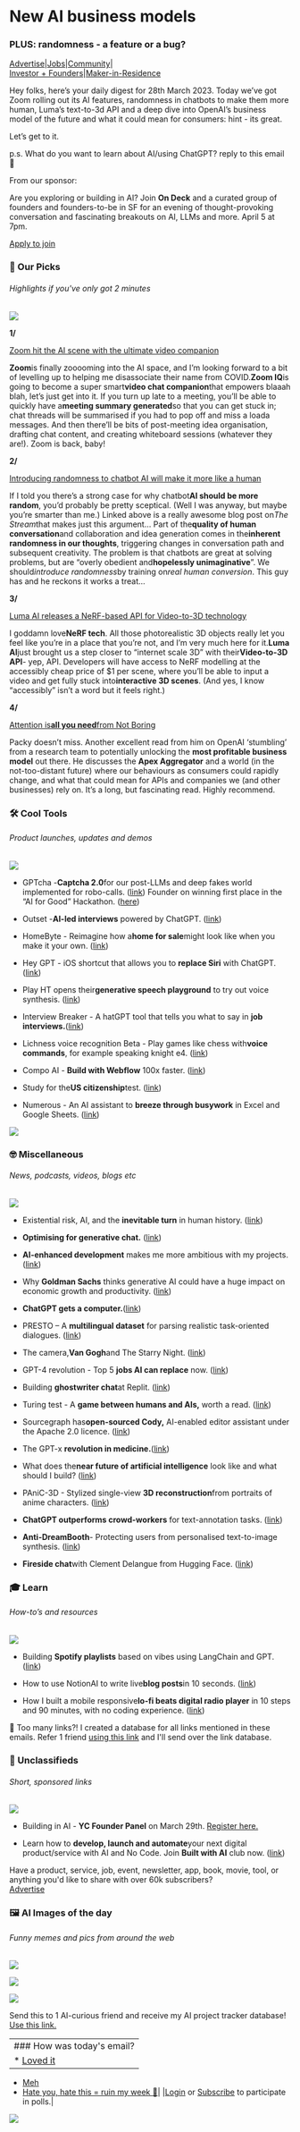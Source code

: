 # New AI business models

### PLUS: randomness - a feature or a bug?

[Advertise](https://sponsor.bensbites.co/)|[Jobs](https://gigs.bensbites.co/)|[Community](https://discord.gg/qd92NKjDdE)|\
[Investor + Founders](https://raise.bensbites.co/)|[Maker-in-Residence](https://maker.bensbites.co/)

Hey folks, here’s your daily digest for 28th March 2023. Today we’ve got Zoom rolling out its AI features, randomness in chatbots to make them more human, Luma’s text-to-3d API and a deep dive into OpenAI’s business model of the future and what it could mean for consumers: hint - its great.

Let’s get to it.

p.s. What do you want to learn about AI/using ChatGPT? reply to this email 🙂

From our sponsor:

Are you exploring or building in AI? Join **On Deck** and a curated group of founders and founders-to-be in SF for an evening of thought-provoking conversation and fascinating breakouts on AI, LLMs and more. April 5 at 7pm.

[Apply to join](https://lu.ma/k01n60qv)

### 🤌 Our Picks

###### Highlights if you've only got 2 minutes

![](https://media.beehiiv.com/cdn-cgi/image/fit=scale-down,format=auto,onerror=redirect,quality=80/uploads/asset/file/7dfbc517-fcf6-4e5b-a4da-163bf4fb703f/Line_1.png)

**1/**

[Zoom hit the AI scene with the ultimate video companion](https://blog.zoom.us/zoom-iq-smart-companion/)

**Zoom**is finally zooooming into the AI space, and I’m looking forward to a bit of levelling up to helping me disassociate their name from COVID.**Zoom IQ**is going to become a super smart**video chat companion**that empowers blaaah blah, let’s just get into it. If you turn up late to a meeting, you’ll be able to quickly have a**meeting summary generated**so that you can get stuck in; chat threads will be summarised if you had to pop off and miss a loada messages. And then there’ll be bits of post-meeting idea organisation, drafting chat content, and creating whiteboard sessions (whatever they are!). Zoom is back, baby!

**2/**

[Introducing randomness to chatbot AI will make it more like a human](https://stream.thesephist.com/updates/1679928334)

If I told you there’s a strong case for why chatbot**AI should be more random**, you’d probably be pretty sceptical. (Well I was anyway, but maybe you’re smarter than me.) Linked above is a really awesome blog post on*The Stream*that makes just this argument… Part of the**quality of human conversation**and collaboration and idea generation comes in the**inherent randomness in our thoughts**, triggering changes in conversation path and subsequent creativity. The problem is that chatbots are great at solving problems, but are “overly obedient and**hopelessly unimaginative**”. We should*introduce randomness*by training on*real human conversion*. This guy has and he reckons it works a treat…

**3/**

[Luma AI releases a NeRF-based API for Video-to-3D technology](https://twitter.com/lumalabsai/status/1640369332005003265)

I goddamn love**NeRF tech**. All those photorealistic 3D objects really let you feel like you’re in a place that you’re not, and I’m very much here for it.**Luma AI**just brought us a step closer to “internet scale 3D” with their**Video-to-3D API**- yep, API. Developers will have access to NeRF modelling at the accessibly cheap price of $1 per scene, where you’ll be able to input a video and get fully stuck into**interactive 3D scenes**. (And yes, I know “accessibly” isn’t a word but it feels right.)

**4/**

[Attention is](https://www.notboring.co/p/attention-is-all-you-need)**[all you need](https://www.notboring.co/p/attention-is-all-you-need)**[from Not Boring](https://www.notboring.co/p/attention-is-all-you-need)

Packy doesn’t miss. Another excellent read from him on OpenAI ‘stumbling’ from a research team to potentially unlocking the **most profitable business model** out there. He discusses the **Apex Aggregator** and a world (in the not-too-distant future) where our behaviours as consumers could rapidly change, and what that could mean for APIs and companies we (and other businesses) rely on. It’s a long, but fascinating read. Highly recommend.

### 🛠️ Cool Tools

###### Product launches, updates and demos

![](https://media.beehiiv.com/cdn-cgi/image/fit=scale-down,format=auto,onerror=redirect,quality=80/uploads/asset/file/740ee61f-83fa-4283-a1a3-49c350289a26/Line_1.png)

- GPTcha -**Captcha 2.0**for our post-LLMs and deep fakes world implemented for robo-calls. ([link](https://gptcha.vercel.app/)) Founder on winning first place in the “AI for Good” Hackathon. ([here](https://twitter.com/nicolas_ouporov/status/1640469903181508608))

- Outset -**AI-led interviews** powered by ChatGPT. ([link](https://outset.ai/))

- HomeByte - Reimagine how a**home for sale**might look like when you make it your own. ([link](https://homebyte.com/c/search))

- Hey GPT - iOS shortcut that allows you to **replace Siri** with ChatGPT. ([link](https://www.icloud.com/shortcuts/8bcc2979d6e34a3d90a48c3f77f96d68))

- Play HT opens their**generative speech playground** to try out voice synthesis. ([link](https://playground.play.ht/))

- Interview Breaker - A hatGPT tool that tells you what to say in **job interviews.**([link](https://twitter.com/localghost/status/1640448469285634048))

- Lichness voice recognition Beta - Play games like chess with**voice commands**, for example speaking knight e4. ([link](https://lichess.org/@/Lichess/blog/lichess-voice-recognition-beta/TQaZJVbb))

- Compo AI - **Build with Webflow** 100x faster. ([link](https://www.compo.ai/))

- Study for the**US citizenship**test. ([link](https://www.studyforcitizenship.com/en/study))

- Numerous - An AI assistant to **breeze through busywork** in Excel and Google Sheets. ([link](https://numerous.ai/))

![](https://media.beehiiv.com/cdn-cgi/image/fit=scale-down,format=auto,onerror=redirect,quality=80/uploads/asset/file/7c4b0025-b5ca-4ad9-892e-6c9023751c53/image.png)

### 🤓 Miscellaneous

###### News, podcasts, videos, blogs etc

![](https://media.beehiiv.com/cdn-cgi/image/fit=scale-down,format=auto,onerror=redirect,quality=80/uploads/asset/file/9c89cfa5-3a30-4ad7-a1fd-c582914a9bd6/Line_1.png)

- Existential risk, AI, and the **inevitable turn** in human history. ([link](https://marginalrevolution.com/marginalrevolution/2023/03/existential-risk-and-the-turn-in-human-history.html))

- **Optimising for generative chat.** ([link](https://stream.thesephist.com/updates/1679928334))

- **AI-enhanced development** makes me more ambitious with my projects. ([link](https://simonwillison.net/2023/Mar/27/ai-enhanced-development/))

- Why **Goldman Sachs** thinks generative AI could have a huge impact on economic growth and productivity. ([link](https://fasterplease.substack.com/p/why-goldman-sachs-thinks-generative))

- **ChatGPT gets a computer.**([link](https://stratechery.com/2023/chatgpt-learns-computing/))

- PRESTO – A **multilingual dataset** for parsing realistic task-oriented dialogues. ([link](https://ai.googleblog.com/2023/03/presto-multilingual-dataset-for-parsing.html?m=1))

- The camera,**Van Gogh**and The Starry Night. ([link](https://trungphan.substack.com/p/the-camera-van-gogh-and-the-starry))

- GPT-4 revolution - Top 5 **jobs AI can replace** now. ([link](https://www.youtube.com/watch?v=wnnue2tM1PY))

- Building **ghostwriter chat**at Replit. ([link](https://blog.replit.com/ghostwriter-building))

- Turing test - A **game between humans and AIs,** worth a read. ([link](https://astralcodexten.substack.com/p/turing-test))

- Sourcegraph has**open-sourced Cody,** AI-enabled editor assistant under the Apache 2.0 licence. ([link](https://about.sourcegraph.com/blog/open-sourcing-cody))

- The GPT-x **revolution in medicine.**([link](https://erictopol.substack.com/p/the-gpt-x-revolution-in-medicine))

- What does the**near future of artificial intelligence** look like and what should I build? ([link](https://elizabethyin.com/2023/03/27/what-does-the-near-future-of-artificial-intelligence-look-like-and-what-should-i-build/))

- PAniC-3D - Stylized single-view **3D reconstruction**from portraits of anime characters. ([link](https://github.com/ShuhongChen/panic3d-anime-reconstruction))

- **ChatGPT outperforms crowd-workers** for text-annotation tasks. ([link](http://arxiv.org/abs/2303.15056))

- **Anti-DreamBooth**- Protecting users from personalised text-to-image synthesis. ([link](http://anti-dreambooth.github.io))

- **Fireside chat**with Clement Delangue from Hugging Face. ([link](https://www.youtube.com/watch?v=AxQgh_rKoOk))

### 🎓 Learn

###### How-to’s and resources

![](https://media.beehiiv.com/cdn-cgi/image/fit=scale-down,format=auto,onerror=redirect,quality=80/uploads/asset/file/20485204-c624-40fa-9db0-f13d02c4c7e5/Line_1.png)

- Building **Spotify playlists** based on vibes using LangChain and GPT. ([link](https://jonathansoma.com/words/spotify-langchain-chatgpt.html))

- How to use NotionAI to write live**blog posts**in 10 seconds. ([link](https://www.youtube.com/watch?v=faca_cSWRmw))

- How I built a mobile responsive**lo-fi beats digital radio player** in 10 steps and 90 minutes, with no coding experience. ([link](https://ramenshop.fm/))

👋 Too many links?! I created a database for all links mentioned in these emails. Refer 1 friend [using this link](https://www.bensbites.co/subscribe?ref=PLACEHOLDER) and I'll send over the link database.

### 📰 Unclassifieds

###### Short, sponsored links

![](https://media.beehiiv.com/cdn-cgi/image/fit=scale-down,format=auto,onerror=redirect,quality=80/uploads/asset/file/67eed100-5f2e-478a-a8be-fdf2119d3a9d/Line_1.png)

- Building in AI - **YC Founder Panel** on March 29th. [Register here.](https://stonks.com/dd/buildingai)

- Learn how to **develop, launch and automate**your next digital product/service with AI and No Code. Join **Built with AI** club now. ([link](https://builtwithaiclub.com/))

Have a product, service, job, event, newsletter, app, book, movie, tool, or anything you'd like to share with over 60k subscribers?\
[Advertise](https://sponsor.bensbites.co/)

### 🖼 AI Images of the day

###### Funny memes and pics from around the web

![](https://media.beehiiv.com/cdn-cgi/image/fit=scale-down,format=auto,onerror=redirect,quality=80/uploads/asset/file/41e094df-32ed-4c78-8367-801571614834/Line_1.png)

![](https://media.beehiiv.com/cdn-cgi/image/fit=scale-down,format=auto,onerror=redirect,quality=80/uploads/asset/file/29033782-5a09-41c3-a1d4-3284943e8d64/image.png)

![](https://media.beehiiv.com/cdn-cgi/image/fit=scale-down,format=auto,onerror=redirect,quality=80/uploads/asset/file/5edac6ff-1fb6-48e2-afc8-95ff71c89eca/8z4oml63x8qa1.jpg)

Send this to 1 AI-curious friend and receive my AI project tracker database! [Use this link.](https://www.bensbites.co/subscribe?ref=PLACEHOLDER)

||
|:---|
|### How was today's email?|
|\* [Loved it](https://www.bensbites.co/login)

- [Meh](https://www.bensbites.co/login)
- [Hate you, hate this = ruin my week 🥹](https://www.bensbites.co/login)|
  |[Login](https://www.bensbites.co/login) or [Subscribe](https://www.bensbites.co/subscribe) to participate in polls.|

![](https://media.beehiiv.com/cdn-cgi/image/fit=scale-down,format=auto,onerror=redirect,quality=80/uploads/asset/file/1310d519-abf4-4f92-9bc3-cb3b0e6fed78/Screenshot_2022-12-13_at_14.55.58.png)
